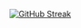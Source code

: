 [![GitHub Streak](https://streak-stats.demolab.com?user=vreabernardo)](https://git.io/streak-stats)

